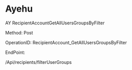 #     Ayehu


AY RecipientAccountGetAllUsersGroupsByFilter

Method: Post

OperationID: RecipientAccount_GetAllUsersGroupsByFilter

EndPoint:

/Api/recipients/filterUserGroups
